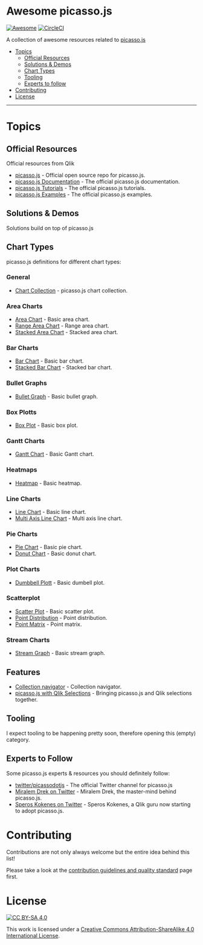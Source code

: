 # Awesome picasso.js

[![Awesome](https://cdn.rawgit.com/sindresorhus/awesome/d7305f38d29fed78fa85652e3a63e154dd8e8829/media/badge.svg)](https://github.com/sindresorhus/awesome)
[![CircleCI](https://img.shields.io/circleci/project/github/RedSparr0w/node-csgo-parser.svg)](https://github.com/stefanwalther/awesome-picasso.js)

A collection of awesome resources related to [picasso.js](https://picassojs.com)

- [Topics](#topics)
  - [Official Resources](#official-resources)
  - [Solutions & Demos](#solutions--demos)
  - [Chart Types](#chart-types)
  - [Tooling](#tooling)
  - [Experts to follow](#experts-to-follow)
- [Contributing](#contributing)
- [License](#license)


---

# Topics 
## Official Resources

Official resources from Qlik

- [picasso.js](https://github.com/qlik-oss/picasso.js) - Official open source repo for picasso.js.
- [picasso.js Documentation](https://picassojs.com/) - The official picasso.js documentation.
- [picasso.js Tutorials](https://picassojs.com/docs/tutorial.html) - The official picasso.js tutorials.
- [picasso.js Examples](https://picassojs.com/examples.html) - The official picasso.js examples.

## Solutions & Demos

Solutions build on top of picasso.js

## Chart Types

picasso.js definitions for different chart types:

### General

- [Chart Collection](https://beta.observablehq.com/@miralemd/picasso-js-chart-collection) - picasso.js chart collection.

### Area Charts

- [Area Chart](https://beta.observablehq.com/@miralemd/picasso-js-area-chart) - Basic area chart.
- [Range Area Chart](https://beta.observablehq.com/@miralemd/picasso-js-range-area-chart) - Range area chart.
- [Stacked Area Chart](https://beta.observablehq.com/@miralemd/picasso-js-stacked-area-chart) - Stacked area chart.

### Bar Charts

- [Bar Chart](https://beta.observablehq.com/@miralemd/picasso-js-bar-chart) - Basic bar chart.
- [Stacked Bar Chart](https://beta.observablehq.com/@miralemd/picasso-js-stacked-bar-chart) - Stacked bar chart.

### Bullet Graphs

- [Bullet Graph](https://beta.observablehq.com/@miralemd/picasso-js-bullet-graph) - Basic bullet graph.

### Box Plotts

- [Box Plot](https://beta.observablehq.com/@miralemd/picasso-js-box-plot) - Basic box plot.

### Gantt Charts

- [Gantt Chart](https://beta.observablehq.com/@miralemd/picassojs-gantt-chart) - Basic Gantt chart.

### Heatmaps

- [Heatmap](https://beta.observablehq.com/@miralemd/picasso-js-heat-map) - Basic heatmap.

### Line Charts

- [Line Chart](https://beta.observablehq.com/@miralemd/picasso-js-line-chart) - Basic line chart.
- [Multi Axis Line Chart](https://beta.observablehq.com/@miralemd/picasso-js-multi-axis-line-chart) - Multi axis line chart.

### Pie Charts

- [Pie Chart](https://beta.observablehq.com/@miralemd/picasso-js-pie-chart) - Basic pie chart.
- [Donut Chart](https://beta.observablehq.com/@miralemd/picasso-js-donut-chart) - Basic donut chart.

### Plot Charts

- [Dumbbell Plott](https://beta.observablehq.com/@miralemd/picasso-js-dumbbell-plot) - Basic dumbell plot.

### Scatterplot

- [Scatter Plot](https://beta.observablehq.com/@miralemd/picasso-js-example) - Basic scatter plot.
- [Point Distribution](https://beta.observablehq.com/@miralemd/picasso-js-point-distribution) - Point distribution.
- [Point Matrix](https://beta.observablehq.com/@miralemd/picasso-js-point-matrix) - Point matrix.

### Stream Charts

- [Stream Graph](https://beta.observablehq.com/@miralemd/picasso-js-stream-graph) - Basic stream graph.

## Features

- [Collection navigator](https://beta.observablehq.com/@miralemd/collection-navigator) - Collection navigator.
- [picasso.js with Qlik Selections](https://beta.observablehq.com/@skokenes/picasso-js-with-qlik-selections) - Bringing picasso.js and Qlik selections together.

## Tooling

I expect tooling to be happening pretty soon, therefore opening this (empty) category.

## Experts to Follow

Some picasso.js experts & resources you should definitely follow:

- [twitter/picassodotjs](https://twitter.com/picassodotjs) - The official Twitter channel for picasso.js
- [Miralem Drek on Twitter](https://twitter.com/mm85dk) - Miralem Drek, the master-mind behind picasso.js.
- [Speros Kokenes on Twitter](https://twitter.com/sperosck) - Speros Kokenes, a Qlik guru now starting to adopt picasso.js.


# Contributing

Contributions are not only always welcome but the entire idea behind this list!

Please take a look at the [contribution guidelines and quality standard](CONTRIBUTING.md) page first.

# License

[![CC BY-SA 4.0](https://licensebuttons.net/l/by-sa/4.0/88x31.png)](https://creativecommons.org/licenses/by-sa/4.0/)

This work is licensed under a [Creative Commons Attribution-ShareAlike 4.0 International License](https://creativecommons.org/licenses/by-sa/4.0/).
